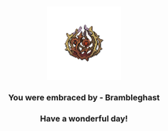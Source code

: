 <p align="center">
    <img src="https://raw.githubusercontent.com/PokeAPI/sprites/master/sprites/pokemon/947.png" width="150" height="150">
</p>
<h3 align="center">You were embraced by - <b>Brambleghast</b></h3>
<h3 align="center">Have a wonderful day!</h3>
